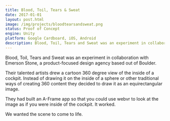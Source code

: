 ```yaml
---
title: Blood, Toil, Tears & Sweat
date: 2017-01-01
layout: post.html
image: /img/projects/bloodtearsandsweat.png
status: Proof of Concept
engine: Unity
platform: Google Cardboard, iOS, Android
description: Blood, Toil, Tears and Sweat was an experiment in collaboration with Emerson Stone, a product-focused design agency based out of Boulder.
---
```


Blood, Toil, Tears and Sweat was an experiment in collaboration with Emerson Stone, a product-focused design agency based out of Boulder.

Their talented artists drew a cartoon 360 degree view of the inside of a cockpit. Instead of drawing it on the inside of a sphere or other traditional ways of creating 360 content they decided to draw it as an equirectangular image.

They had built an A-Frame app so that you could use webvr to look at the image as if you were inside of the cockpit. It worked.

We wanted the scene to come to life. 
